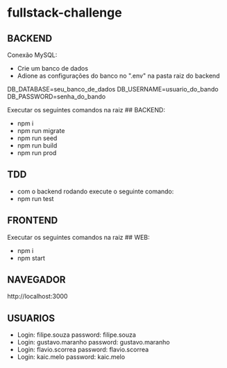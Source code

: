# fullstack-challenge

## BACKEND

Conexão MySQL:
- Crie um banco de dados
- Adione as configurações do banco no ".env" na pasta raiz do backend

DB_DATABASE=seu_banco_de_dados
DB_USERNAME=usuario_do_bando
DB_PASSWORD=senha_do_bando

Executar os seguintes comandos na raiz ## BACKEND:
- npm i
- npm run migrate
- npm run seed
- npm run build
- npm run prod


## TDD
- com o backend rodando execute o seguinte comando:
- npm run test


## FRONTEND

Executar os seguintes comandos na raiz ## WEB:
- npm i
- npm start

## NAVEGADOR
http://localhost:3000

## USUARIOS

- Login: filipe.souza 	password: filipe.souza
- Login: gustavo.maranho 	password: gustavo.maranho
- Login: flavio.scorrea 	password: flavio.scorrea
- Login: kaic.melo 	password: kaic.melo
